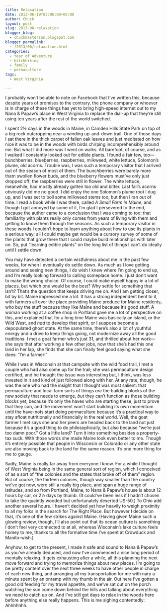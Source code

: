 ```yaml
---
title: Relaxation
date: 2013-06-19T03:06:00+00:00
author: Chuck
layout: post
slug: 2013-06-relaxation
blogger_blog:
  - chuckmasterson.blogspot.com
blogger_permalink:
  - /2013/06/relaxation.html
categories:
  - Year of Adventure
  - hitchhiking
  - family
  - permaculture
tags:
  - West Virginia

---
```

I probably won’t be able to note on Facebook that I’ve written
this, because despite years of promises to the contrary, the phone company or
whoever is in charge of these things has yet to bring high-speed internet out
to my Nana & Papaw’s place in West Virginia to replace the dial-up that
they’re still using ten years after the rest of the world switched.

I spent 2½ days in the woods in Maine, in Camden Hills State Park on top of a
big rock outcropping near a winding up-and-down trail. One of those days I sat
there in the thick carpet of fallen oak leaves and just meditated on how nice
it was to be in the woods with birds chirping incomprehensibly around me. But
what I did more was I went on walks. All barefoot, of course, and as I walked I
constantly looked out for edible plants. I found a fair few, too—bunchberries,
blueberries, raspberries, milkweed, white lettuce, Solomon’s plume, old
acorns. Trouble was, I was such a temporary visitor that I arrived out of the
season of most of them. The bunchberries were barely more thatn swollen flower
buds, and the blueberry flowers must’ve only just dropped off; the
raspberries were still in flower. The white lettuce, meanwhile, had mostly
already gotten too old and bitter. Last fall’s acorns obviously did me no
good. I did enjoy the one Solomon’s plume root I dug up, and I was set to
boil some milkweed stems too, but then I ran out of time. I read a book while I
was there, called *A Small Farm in Maine*, and though I got annoyed by
some of it, I’m glad I persevered to the end, because the author came to
a conclusion that I was coming to too: that familiarity with plants really only
comes from years of living with them and getting to know them through the
seasons. As such a temporary visitor in these woods I couldn’t hope to
learn anything about how to use its plants in a serious way; all I could maybe
get would be a cursory survey of some of the plants that grow there that I
could maybe build relationships with later on. So, put “learning edible
plants” on the long list of things I can’t do ideally until I
settle down. 

You may have detected a certain wistfulness about me in the past few weeks, for
when I eventually do settle down. As much as I love getting around and seeing
new things, I do wish I knew where I’m going to end up, and I’m
really looking forward to calling someplace home. I just don’t want to
make the wrong choice. Of course, I could make myself happy in a lot of places,
but which one would be the best?  Why settle for something that isn’t?
That’s the question that keeps driving me on. And I am getting closer,
bit by bit. Maine impressed me a lot.  It has a strong independent bent to
it, with farmers all over the place providing Maine produce for Maine
residents, who buy the stuff because they like Maine and because it’s
good stuff. A woman working at a coffee shop in Portland gave me a lot of
perspective on this, and explained that for a long time Maine was basically an
island, or the Wild West, and *had* to develop that spirit, or I suppose
become a depopulated ghost state. At the same time, there’s also a lot of
youthful energy and a drive to keep things going, not modernize away all the
good traditions. I met a goat farmer who’s just 31, and thrilled about
her work—she says that after working a few other jobs, now that she’s had
this one land in her lap, she finds that she can finally feel good saying what
she does: “I’m a farmer!”

While I was in Wisconsin at that campsite with the wild food trail, I met a
couple who had also come up for the trail; she was permaculture design
certified, and he thought the issue was interesting but, I think, was less
invested in it and kind of just followed along with her. At any rate, though,
he was the one who had the insight that I thought was most salient: that
permaculture and local farm sorts of things *are* the building blocks of
the new society that needs to emerge, *but* they can’t function as
those building blocks yet, because it’s only the haves who are starting
these, just to prove that they can, and the movement won’t start building
its own momentum until the have-nots start doing permaculture because
it’s a practical way to stay afloat nutritionally and financially in the
real world. Well, the goat farmer I met says she and her peers are headed back
to the land not just because it’s a good thing to do philosophically, but
also because “we’re just too damn poor.” Got a little land?
Turn it into something besides a property-tax suck. With those words she made
Maine look even better to me. Though it’s entirely possible that people
in Wisconsin or Colorado or any other state are also moving back to the land
for the same reason. It’s one more thing for me to gauge.

Sadly, Maine is really far away from everyone I know. For a while I thought of
West Virginia being in the same general sort of region, which I conceived of as
a sort of “the colonies and the states that broke off of them”
region. But of course, the thirteen colonies, though way smaller than the
country we’ve got now, were still a really big place, and span a huge
range of latitudes, and so from Portland, Maine, to Nana & Papaw’s house
is about 12 hours by car, or 2½ days by thumb. (It could’ve been less if
I hadn’t chosen to take the quaintly wooded but unfortunately
deserted US-50.) To Ohio add another several hours. I haven’t decided yet
how heavily to weigh proximity to all my folks in the search for The Right
Place. But however I decide on that, it’s one of the few strikes against
Maine. (Having given Maine such a glowing review, though, I’ll also point
out that its ocean culture is something I don’t feel very connected to at
all, whereas Wisconsin’s lake culture feels homey to me, thanks to all
the formative time I’ve spent at Crowduck and Manito-wish.)

Anyhow, to get to the present, I made it safe and sound to Nana & Papaw’s
as you’ve already deduced, and now I’ve commenced a nice long
period of mentally relaxing. It gets exhausting after a while, all this
planning the next move forward and trying to memorize things about new places.
I’m going to be pretty content over the next three weeks to have other
people in charge of each new thing, and arranging all my transportation for me
with nary a minute spent by an onramp with my thumb in the air. Out here
I’ve gotten a good old feeding for my travel appetite, and we’ve
sat out on the porch watching the sun come down behind the hills and talking
about everything we need to catch up on. And I’ve still got days to relax
in the woods here before anything else really happens. This is me sighing
contentedly: Ahhhhhhh.  
